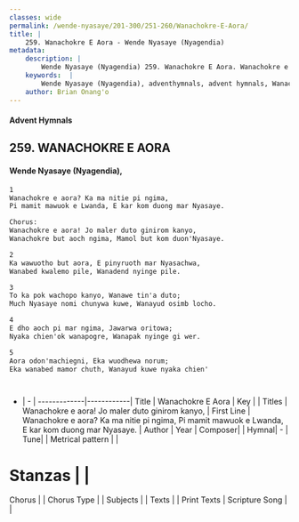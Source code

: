 ```yaml
---
classes: wide
permalink: /wende-nyasaye/201-300/251-260/Wanachokre-E-Aora/
title: |
    259. Wanachokre E Aora - Wende Nyasaye (Nyagendia)
metadata:
    description: |
        Wende Nyasaye (Nyagendia) 259. Wanachokre E Aora. Wanachokre e aora? Ka ma nitie pi ngima, Pi mamit mawuok e Lwanda, E kar kom duong mar Nyasaye.  Chorus: Wanachokre e aora! Jo maler duto ginirom kanyo, Wanachokre but aoch ngima, Mamol but kom duon'Nyasaye.  
    keywords:  |
        Wende Nyasaye (Nyagendia), adventhymnals, advent hymnals, Wanachokre E Aora, Wanachokre e aora? Ka ma nitie pi ngima, Pi mamit mawuok e Lwanda, E kar kom duong mar Nyasaye.. Wanachokre e aora! Jo maler duto ginirom kanyo,
    author: Brian Onang'o
---
```


#### Advent Hymnals
## 259. WANACHOKRE E AORA
####  Wende Nyasaye (Nyagendia),

```txt
1
Wanachokre e aora? Ka ma nitie pi ngima,
Pi mamit mawuok e Lwanda, E kar kom duong mar Nyasaye.

Chorus:
Wanachokre e aora! Jo maler duto ginirom kanyo,
Wanachokre but aoch ngima, Mamol but kom duon'Nyasaye.

2
Ka wawuotho but aora, E pinyruoth mar Nyasachwa,
Wanabed kwalemo pile, Wanadend nyinge pile.

3
To ka pok wachopo kanyo, Wanawe tin'a duto;
Much Nyasaye nomi chunywa kuwe, Wanayud osimb locho.

4
E dho aoch pi mar ngima, Jawarwa oritowa;
Nyaka chien'ok wanapogre, Wanapak nyinge gi wer.

5
Aora odon'machiegni, Eka wuodhewa norum;
Eka wanabed mamor chuth, Wanayud kuwe nyaka chien'




```

- |   -  |
-------------|------------|
Title | Wanachokre E Aora |
Key |  |
Titles | Wanachokre e aora! Jo maler duto ginirom kanyo, |
First Line | Wanachokre e aora? Ka ma nitie pi ngima, Pi mamit mawuok e Lwanda, E kar kom duong mar Nyasaye. |
Author | 
Year | 
Composer| |
Hymnal|  - |
Tune|  |
Metrical pattern | |
# Stanzas |  |
Chorus |  |
Chorus Type |  |
Subjects | |
Texts |  |
Print Texts | 
Scripture Song |  |
    
